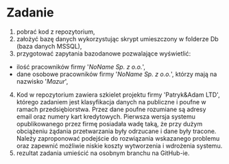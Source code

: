 # Zadanie

1. pobrać kod z repozytorium,
2. założyć bazę danych wykorzystując skrypt umieszczony w folderze Db (baza danych MSSQL),
3. przygotować zapytania bazodanowe pozwalające wyświetlić:
- ilość pracowników firmy '*NoName Sp. z o.o.*',
- dane osobowe pracowników firmy '*NoName Sp. z o.o.*', którzy mają na nazwisko '*Mazur*',
4. Kod w repozytorium zawiera szkielet projektu firmy 'Patryk&Adam LTD', którego zadaniem jest klasyfikacja danych na publiczne i poufne w ramach przedsiębiorstwa.
Przez dane poufne rozumiane są adresy email oraz numery kart kredytowych. Pierwsza wersja systemu opublikowanego przez firmę posiadała wadę taką, że przy dużym obciążeniu żądania przetwarzania były odrzucane i dane były tracone. Należy zaproponować podejście do rozwiązania wskazanego problemu oraz zapewnić możliwie niskie koszty wytworzenia i wdrożenia systemu.
5. rezultat zadania umieścić na osobnym branchu na GitHub-ie. 
